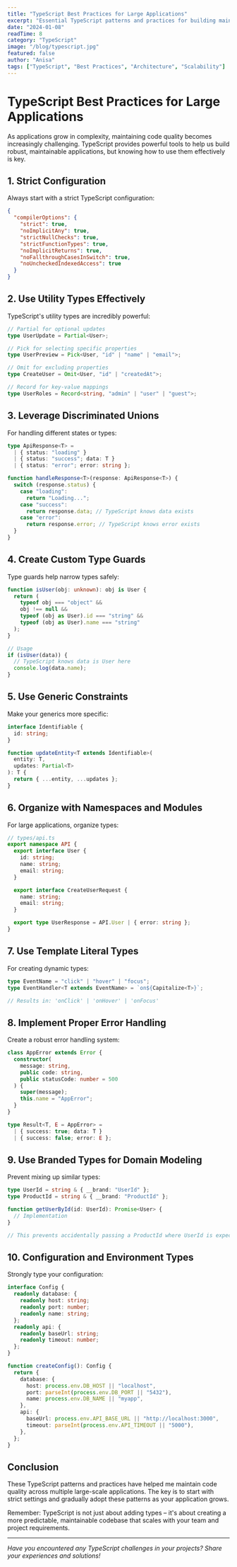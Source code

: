 ```yaml
---
title: "TypeScript Best Practices for Large Applications"
excerpt: "Essential TypeScript patterns and practices for building maintainable and scalable applications."
date: "2024-01-08"
readTime: 8
category: "TypeScript"
image: "/blog/typescript.jpg"
featured: false
author: "Anisa"
tags: ["TypeScript", "Best Practices", "Architecture", "Scalability"]
---
```


# TypeScript Best Practices for Large Applications

As applications grow in complexity, maintaining code quality becomes increasingly challenging. TypeScript provides powerful tools to help us build robust, maintainable applications, but knowing how to use them effectively is key.

## 1. Strict Configuration

Always start with a strict TypeScript configuration:

```json
{
  "compilerOptions": {
    "strict": true,
    "noImplicitAny": true,
    "strictNullChecks": true,
    "strictFunctionTypes": true,
    "noImplicitReturns": true,
    "noFallthroughCasesInSwitch": true,
    "noUncheckedIndexedAccess": true
  }
}
```

## 2. Use Utility Types Effectively

TypeScript's utility types are incredibly powerful:

```typescript
// Partial for optional updates
type UserUpdate = Partial<User>;

// Pick for selecting specific properties
type UserPreview = Pick<User, "id" | "name" | "email">;

// Omit for excluding properties
type CreateUser = Omit<User, "id" | "createdAt">;

// Record for key-value mappings
type UserRoles = Record<string, "admin" | "user" | "guest">;
```

## 3. Leverage Discriminated Unions

For handling different states or types:

```typescript
type ApiResponse<T> =
  | { status: "loading" }
  | { status: "success"; data: T }
  | { status: "error"; error: string };

function handleResponse<T>(response: ApiResponse<T>) {
  switch (response.status) {
    case "loading":
      return "Loading...";
    case "success":
      return response.data; // TypeScript knows data exists
    case "error":
      return response.error; // TypeScript knows error exists
  }
}
```

## 4. Create Custom Type Guards

Type guards help narrow types safely:

```typescript
function isUser(obj: unknown): obj is User {
  return (
    typeof obj === "object" &&
    obj !== null &&
    typeof (obj as User).id === "string" &&
    typeof (obj as User).name === "string"
  );
}

// Usage
if (isUser(data)) {
  // TypeScript knows data is User here
  console.log(data.name);
}
```

## 5. Use Generic Constraints

Make your generics more specific:

```typescript
interface Identifiable {
  id: string;
}

function updateEntity<T extends Identifiable>(
  entity: T,
  updates: Partial<T>
): T {
  return { ...entity, ...updates };
}
```

## 6. Organize with Namespaces and Modules

For large applications, organize types:

```typescript
// types/api.ts
export namespace API {
  export interface User {
    id: string;
    name: string;
    email: string;
  }

  export interface CreateUserRequest {
    name: string;
    email: string;
  }

  export type UserResponse = API.User | { error: string };
}
```

## 7. Use Template Literal Types

For creating dynamic types:

```typescript
type EventName = "click" | "hover" | "focus";
type EventHandler<T extends EventName> = `on${Capitalize<T>}`;

// Results in: 'onClick' | 'onHover' | 'onFocus'
```

## 8. Implement Proper Error Handling

Create a robust error handling system:

```typescript
class AppError extends Error {
  constructor(
    message: string,
    public code: string,
    public statusCode: number = 500
  ) {
    super(message);
    this.name = "AppError";
  }
}

type Result<T, E = AppError> =
  | { success: true; data: T }
  | { success: false; error: E };
```

## 9. Use Branded Types for Domain Modeling

Prevent mixing up similar types:

```typescript
type UserId = string & { __brand: "UserId" };
type ProductId = string & { __brand: "ProductId" };

function getUserById(id: UserId): Promise<User> {
  // Implementation
}

// This prevents accidentally passing a ProductId where UserId is expected
```

## 10. Configuration and Environment Types

Strongly type your configuration:

```typescript
interface Config {
  readonly database: {
    readonly host: string;
    readonly port: number;
    readonly name: string;
  };
  readonly api: {
    readonly baseUrl: string;
    readonly timeout: number;
  };
}

function createConfig(): Config {
  return {
    database: {
      host: process.env.DB_HOST || "localhost",
      port: parseInt(process.env.DB_PORT || "5432"),
      name: process.env.DB_NAME || "myapp",
    },
    api: {
      baseUrl: process.env.API_BASE_URL || "http://localhost:3000",
      timeout: parseInt(process.env.API_TIMEOUT || "5000"),
    },
  };
}
```

## Conclusion

These TypeScript patterns and practices have helped me maintain code quality across multiple large-scale applications. The key is to start with strict settings and gradually adopt these patterns as your application grows.

Remember: TypeScript is not just about adding types – it's about creating a more predictable, maintainable codebase that scales with your team and project requirements.

---

_Have you encountered any TypeScript challenges in your projects? Share your experiences and solutions!_
